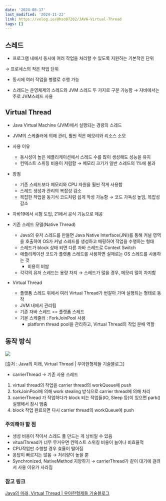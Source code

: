 ```yaml
---
date: '2024-08-17'
last_modified: '2024-11-22'
link: https://velog.io/@hso07202/JAVA-Virtual-Thread
tags: []
---
```


## 스레드  
  
  * 프로그램 내에서 동시에 여러 작업을 처리할 수 있도록 지원하는 기본적인 단위

→ 프로세스의 작은 작업 단위

  * 동시에 여러 작업을 병렬로 수행 가능

  * 스레드는 운영체제의 스레드와 JVM 스레드 두 가지로 구분 가능함 → 자바에서는 주로 JVM스레드 사용




## Virtual Thread

  * Java Virtual Machine (JVM)에서 실행되는 경량의 스레드

  * JVM의 스케줄러에 의해 관리, 훨씬 적은 메모리와 리소스 소모

  * 사용 이유

    * 동시성이 높은 애플리케이션에서 스레드 수를 많이 생성해도 성능을 유지
    * 컨텍스트 스위칭 비용이 저렴함 → 메모리 크기가 일반 스레드의 1%에 불과
  * 장점

    * 기존 스레드보다 메모리와 CPU 자원을 훨씬 적게 사용함
    * 스레드 생성과 관리의 복잡성 감소
    * 복잡한 작업을 동기식 코드처럼 쉽게 작성 가능함 → 코드 가독성 높임, 복잡성 감소
  * 자바19에서 시험 도입, 21에서 공식 기능으로 제공

  * 기존 스레드 모델(Native Thread)

    * Java의 유저 스레드를 만들면 Java Native Interface(JNI)를 통해 커널 영역을 호출하여 OS가 커널 스레드를 생성하고 매핑하여 작업을 수행하는 형태
    * 스레드가 block 상태 되면 다른 자바 스레드로 Context Switch
    * 애플리케이션 코드가 플랫폼 스레드를 사용하면 실제로는 OS 스레드를 사용하는 것
      * 비용이 비쌈
    * 각각의 유저 스레드는 용량 차지 → 스레드가 많을 경우, 메모리 많이 차지함
  * Virtual Thread

    * 플랫폼 스레드 위에서 여러 Virtual Thread가 번갈아 가며 실행되는 형태로 동작
    * JVM 내에서 관리됨
    * 기존 자바 스레드 == 플랫폼 스레드
    * 기본 스케줄러 : ForkJoinPool 사용
      * platform thread pool을 관리하고, Virtual Thread의 작업 분배 역할



## 동작 방식

![](https://velog.velcdn.com/images/hso07202/post/48ff94a3-086b-4d56-9347-4f8cf5ba7aae/image.png)

[출처 : Java의 미래, Virtual Thread | 우아한형제들 기술블로그]

  * carrierThread → 기존 사용 스레드


  1. virtual thread의 작업을 carrier thread의 workQueue에 push
  2. forkJoinPool에 의해 work stealing 방식으로 carrier thread에 의해 처리
  3. carrierThread 가 작업하다가 block 되는 작업들(IO, Sleep 등)이 있으면 park() 실행해서 잠시 멈춤
  4. block 작업 완료되면 다시 carrier thread의 workQueue에 push



### 주의해야 할 점

  * 생성 비용이 작아서 스레드 풀 만드는 게 낭비일 수 있음
  * vitualThread가 너무 무거우면 컨텍스트 스위칭 비용이 늘어나 비효율적
  * CPU작업만 수행할 경우 효율이 떨어짐
  * 응답이 빠르지는 않음 → 처리량이 높을 뿐
  * Synchronized, NativeMethod 지양하기 → carrierThread가 같이 대기에 걸려서 사용 이유가 사라짐



### 참고 링크

[Java의 미래, Virtual Thread | 우아한형제들 기술블로그](https://techblog.woowahan.com/15398/)